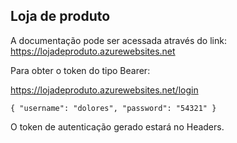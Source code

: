 ## Loja de produto

A documentação pode ser acessada através do link: https://lojadeproduto.azurewebsites.net

Para obter o token do tipo Bearer:

https://lojadeproduto.azurewebsites.net/login

``{
	"username": "dolores",
	"password": "54321"
}
``

O token de autenticação gerado estará no Headers.

